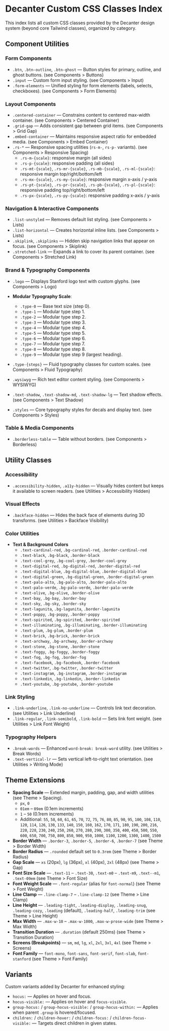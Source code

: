 # Decanter Custom CSS Classes Index

This index lists all custom CSS classes provided by the Decanter design system (beyond core Tailwind classes), organized by category.

## Component Utilities

### Form Components
- `.btn`, `.btn-outline`, `.btn-ghost` — Button styles for primary, outline, and ghost buttons. (see Components > Buttons)
- `.input` — Custom form input styling. (see Components > Input)
- `.form-elements` — Unified styling for form elements (labels, selects, checkboxes). (see Components > Form Elements)

### Layout Components
- `.centered-container` — Constrains content to centered max-width container. (see Components > Centered Container)
- `.grid-gap` — Adds consistent gap between grid items. (see Components > Grid Gap)
- `.embed-container` — Maintains responsive aspect ratio for embedded media. (see Components > Embed Container)
- `.rs-*` — Responsive spacing utilities (`rs-m-`, `rs-p-` variants). (see Components > Responsive Spacing)
  - `.rs-m-{scale}`: responsive margin (all sides)
  - `.rs-p-{scale}`: responsive padding (all sides)
  - `.rs-mt-{scale}`, `.rs-mr-{scale}`, `.rs-mb-{scale}`, `.rs-ml-{scale}`: responsive margin top/right/bottom/left
  - `.rs-mx-{scale}`, `.rs-my-{scale}`: responsive margin x-axis / y-axis
  - `.rs-pt-{scale}`, `.rs-pr-{scale}`, `.rs-pb-{scale}`, `.rs-pl-{scale}`: responsive padding top/right/bottom/left
  - `.rs-px-{scale}`, `.rs-py-{scale}`: responsive padding x-axis / y-axis

### Navigation & Interactive Components
- `.list-unstyled` — Removes default list styling. (see Components > Lists)
- `.list-horizontal` — Creates horizontal inline lists. (see Components > Lists)
- `.skiplink`, `.skiplinks` — Hidden skip navigation links that appear on focus. (see Components > Skiplink)
- `.stretched-link` — Expands a link to cover its parent container. (see Components > Stretched Link)

### Brand & Typography Components
- `.logo` — Displays Stanford logo text with custom glyphs. (see Components > Logo)

- **Modular Typography Scale**:
  - `.type-0` — Base text size (step 0).
  - `.type-1` — Modular type step 1.
  - `.type-2` — Modular type step 2.
  - `.type-3` — Modular type step 3.
  - `.type-4` — Modular type step 4.
  - `.type-5` — Modular type step 5.
  - `.type-6` — Modular type step 6.
  - `.type-7` — Modular type step 7.
  - `.type-8` — Modular type step 8.
  - `.type-9` — Modular type step 9 (largest heading).
- `.type-{steps}` — Fluid typography classes for custom scales. (see Components > Fluid Typography)
- `.wysiwyg` — Rich text editor content styling. (see Components > WYSIWYG)
- `.text-shadow`, `.text-shadow-md`, `.text-shadow-lg` — Text shadow effects. (see Components > Text Shadow)
- `.styles` — Core typography styles for decals and display text. (see Components > Styles)

### Table & Media Components
- `.borderless-table` — Table without borders. (see Components > Borderless)

## Utility Classes

### Accessibility
- `.accessibility-hidden`, `.a11y-hidden` — Visually hides content but keeps it available to screen readers. (see Utilities > Accessibility Hidden)

### Visual Effects
- `.backface-hidden` — Hides the back face of elements during 3D transforms. (see Utilities > Backface Visibility)

### Color Utilities
- **Text & Background Colors**
  - `.text-cardinal-red`, `.bg-cardinal-red`, `.border-cardinal-red`
  - `.text-black`, `.bg-black`, `.border-black`
  - `.text-cool-grey`, `.bg-cool-grey`, `.border-cool-grey`
  - `.text-digital-red`, `.bg-digital-red`, `.border-digital-red`
  - `.text-digital-blue`, `.bg-digital-blue`, `.border-digital-blue`
  - `.text-digital-green`, `.bg-digital-green`, `.border-digital-green`
  - `.text-palo-alto`, `.bg-palo-alto`, `.border-palo-alto`
  - `.text-palo-verde`, `.bg-palo-verde`, `.border-palo-verde`
  - `.text-olive`, `.bg-olive`, `.border-olive`
  - `.text-bay`, `.bg-bay`, `.border-bay`
  - `.text-sky`, `.bg-sky`, `.border-sky`
  - `.text-lagunita`, `.bg-lagunita`, `.border-lagunita`
  - `.text-poppy`, `.bg-poppy`, `.border-poppy`
  - `.text-spirited`, `.bg-spirited`, `.border-spirited`
  - `.text-illuminating`, `.bg-illuminating`, `.border-illuminating`
  - `.text-plum`, `.bg-plum`, `.border-plum`
  - `.text-brick`, `.bg-brick`, `.border-brick`
  - `.text-archway`, `.bg-archway`, `.border-archway`
  - `.text-stone`, `.bg-stone`, `.border-stone`
  - `.text-foggy`, `.bg-foggy`, `.border-foggy`
  - `.text-fog`, `.bg-fog`, `.border-fog`
  - `.text-facebook`, `.bg-facebook`, `.border-facebook`
  - `.text-twitter`, `.bg-twitter`, `.border-twitter`
  - `.text-instagram`, `.bg-instagram`, `.border-instagram`
  - `.text-linkedin`, `.bg-linkedin`, `.border-linkedin`
  - `.text-youtube`, `.bg-youtube`, `.border-youtube`

### Link Styling
- `.link-underline`, `.link-no-underline` — Controls link text decoration. (see Utilities > Link Underline)
- `.link-regular`, `.link-semibold`, `.link-bold` — Sets link font weight. (see Utilities > Link Font Weight)

### Typography Helpers
- `.break-words` — Enhanced `word-break: break-word` utility. (see Utilities > Break Words)
- `.text-vertical-lr` — Sets vertical left-to-right text orientation. (see Utilities > Writing Mode)

## Theme Extensions

- **Spacing Scale** — Extended margin, padding, gap, and width utilities (see Theme > Spacing).
  - `px`, `0`
  - `01em` – `09em` (0.1em increments)
  - `1` – `50` (0.1rem increments)
  - Additional: `55`, `58`, `60`, `61`, `65`, `70`, `72`, `75`, `76`, `80`, `85`, `90`, `95`, `100`, `108`, `110`, `120`, `114`, `126`, `130`, `133`, `140`, `150`, `160`, `162`, `170`, `171`, `180`, `190`, `200`, `216`, `220`, `228`, `230`, `240`, `250`, `260`, `270`, `280`, `290`, `300`, `350`, `400`, `450`, `500`, `550`, `600`, `650`, `700`, `750`, `800`, `850`, `900`, `950`, `1000`, `1100`, `1200`, `1300`, `1400`, `1500`
- **Border Width** — `.border-3`, `.border-5`, `.border-6`, `.border-7` (see Theme > Border Width)
- **Border Radius** — `.rounded` default set to `0.3rem` (see Theme > Border Radius)
- **Gap Scale** — `xs` (20px), `lg` (36px), `xl` (40px), `2xl` (48px) (see Theme > Gap)
- **Font Size Scale** — `.text-11` – `.text-30`, `.text-m0` – `.text-m9`, `.text--m1`, `.text-09em` (see Theme > Font Size)
- **Font Weight Scale** — `.font-regular` (alias for `font-normal`) (see Theme > Font Weight)
- **Line Clamp** — `.line-clamp-7` – `.line-clamp-12` (see Theme > Line Clamp)
- **Line Height** — `.leading-tight`, `.leading-display`, `.leading-snug`, `.leading-cozy`, `.leading` (default), `.leading-half`, `.leading-trim` (see Theme > Line Height)
- **Max Width** — `.max-w-10` – `.max-w-1000`, `.max-w-prose-wide` (see Theme > Max Width)
- **Transition Duration** — `.duration` (default 250ms) (see Theme > Transition Duration)
- **Screens (Breakpoints)** — `sm`, `md`, `lg`, `xl`, `2xl`, `3xl`, `4xl` (see Theme > Screens)
- **Font Family** — `font-mono`, `font-sans`, `font-serif`, `font-slab`, `font-stanford` (see Theme > Font Family)

## Variants

Custom variants added by Decanter for enhanced styling:
- `hocus:` — Applies on hover and focus.
- `hocus-visible:` — Applies on hover and `focus-visible`.
- `group-hocus:` / `group-hocus-visible:` / `group-hocus-within:` — Applies when parent `.group` is hovered/focused.
- `children:` / `children-hover:` / `children-focus:` / `children-focus-visible:` — Targets direct children in given states.
